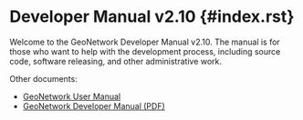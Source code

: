 # Developer Manual v2.10 {#index.rst}

Welcome to the GeoNetwork Developer Manual v2.10. The manual is for those who want to help with the development process, including source code, software releasing, and other administrative work.

Other documents:

* [GeoNetwork User Manual](../users/index.md)
* [GeoNetwork Developer Manual (PDF)](https://geonetwork-opensource.org/manuals/2.10.4/eng/developer/GeoNetworkDeveloperManual.pdf)
